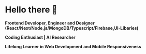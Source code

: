 # Hello there 👋

 **Frontend Developer, Engineer and Designer (React/Next/Node.js/MongoDB/Typescript/Firebase,UI-Libaries)** 
 
 **Coding Enthusiast | AI Researcher** 
 
 **Lifelong Learner in Web Development and Mobile Responsiveness** 
